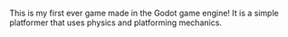 This is my first ever game made in the Godot game engine! It is a simple platformer that uses physics and platforming mechanics.
